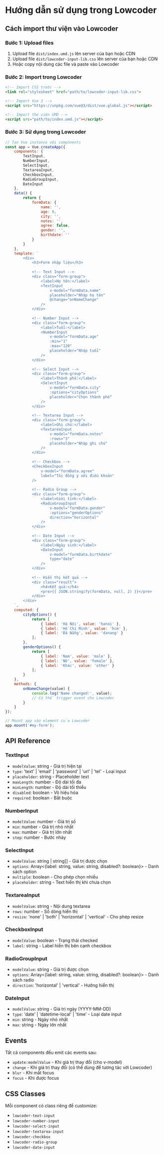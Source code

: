 # Hướng dẫn sử dụng trong Lowcoder

## Cách import thư viện vào Lowcoder

### Bước 1: Upload files
1. Upload file `dist/index.umd.js` lên server của bạn hoặc CDN
2. Upload file `dist/lowcoder-input-lib.css` lên server của bạn hoặc CDN
3. Hoặc copy nội dung các file và paste vào Lowcoder

### Bước 2: Import trong Lowcoder

```html
<!-- Import CSS trước -->
<link rel="stylesheet" href="path/to/lowcoder-input-lib.css">

<!-- Import Vue 3 -->
<script src="https://unpkg.com/vue@3/dist/vue.global.js"></script>

<!-- Import thư viện UMD -->
<script src="path/to/index.umd.js"></script>
```

### Bước 3: Sử dụng trong Lowcoder

```javascript
// Tạo Vue instance với components
const app = Vue.createApp({
    components: {
        TextInput,
        NumberInput,
        SelectInput,
        TextareaInput,
        CheckboxInput,
        RadioGroupInput,
        DateInput
    },
    data() {
        return {
            formData: {
                name: '',
                age: 0,
                city: '',
                notes: '',
                agree: false,
                gender: '',
                birthdate: ''
            }
        }
    },
    template: `
        <div>
            <h3>Form nhập liệu</h3>
            
            <!-- Text Input -->
            <div class="form-group">
                <label>Họ tên:</label>
                <TextInput 
                    v-model="formData.name"
                    placeholder="Nhập họ tên"
                    @change="onNameChange"
                />
            </div>
            
            <!-- Number Input -->
            <div class="form-group">
                <label>Tuổi:</label>
                <NumberInput 
                    v-model="formData.age"
                    :min="1"
                    :max="120"
                    placeholder="Nhập tuổi"
                />
            </div>
            
            <!-- Select Input -->
            <div class="form-group">
                <label>Thành phố:</label>
                <SelectInput 
                    v-model="formData.city"
                    :options="cityOptions"
                    placeholder="Chọn thành phố"
                />
            </div>
            
            <!-- Textarea Input -->
            <div class="form-group">
                <label>Ghi chú:</label>
                <TextareaInput 
                    v-model="formData.notes"
                    :rows="3"
                    placeholder="Nhập ghi chú"
                />
            </div>
            
            <!-- Checkbox -->
            <CheckboxInput 
                v-model="formData.agree"
                label="Tôi đồng ý với điều khoản"
            />
            
            <!-- Radio Group -->
            <div class="form-group">
                <label>Giới tính:</label>
                <RadioGroupInput 
                    v-model="formData.gender"
                    :options="genderOptions"
                    direction="horizontal"
                />
            </div>
            
            <!-- Date Input -->
            <div class="form-group">
                <label>Ngày sinh:</label>
                <DateInput 
                    v-model="formData.birthdate"
                    type="date"
                />
            </div>
            
            <!-- Hiển thị kết quả -->
            <div class="result">
                <h4>Kết quả:</h4>
                <pre>{{ JSON.stringify(formData, null, 2) }}</pre>
            </div>
        </div>
    `,
    computed: {
        cityOptions() {
            return [
                { label: 'Hà Nội', value: 'hanoi' },
                { label: 'Hồ Chí Minh', value: 'hcm' },
                { label: 'Đà Nẵng', value: 'danang' }
            ];
        },
        genderOptions() {
            return [
                { label: 'Nam', value: 'male' },
                { label: 'Nữ', value: 'female' },
                { label: 'Khác', value: 'other' }
            ];
        }
    },
    methods: {
        onNameChange(value) {
            console.log('Name changed:', value);
            // Có thể trigger event cho Lowcoder
        }
    }
});

// Mount app vào element của Lowcoder
app.mount('#my-form');
```

## API Reference

### TextInput
- `modelValue`: string - Giá trị hiện tại
- `type`: 'text' | 'email' | 'password' | 'url' | 'tel' - Loại input
- `placeholder`: string - Placeholder text
- `maxLength`: number - Độ dài tối đa
- `minLength`: number - Độ dài tối thiểu
- `disabled`: boolean - Vô hiệu hóa
- `required`: boolean - Bắt buộc

### NumberInput
- `modelValue`: number - Giá trị số
- `min`: number - Giá trị nhỏ nhất
- `max`: number - Giá trị lớn nhất
- `step`: number - Bước nhảy

### SelectInput
- `modelValue`: string | string[] - Giá trị được chọn
- `options`: Array<{label: string, value: string, disabled?: boolean}> - Danh sách option
- `multiple`: boolean - Cho phép chọn nhiều
- `placeholder`: string - Text hiển thị khi chưa chọn

### TextareaInput
- `modelValue`: string - Nội dung textarea
- `rows`: number - Số dòng hiển thị
- `resize`: 'none' | 'both' | 'horizontal' | 'vertical' - Cho phép resize

### CheckboxInput
- `modelValue`: boolean - Trạng thái checked
- `label`: string - Label hiển thị bên cạnh checkbox

### RadioGroupInput
- `modelValue`: string - Giá trị được chọn
- `options`: Array<{label: string, value: string, disabled?: boolean}> - Danh sách radio
- `direction`: 'horizontal' | 'vertical' - Hướng hiển thị

### DateInput
- `modelValue`: string - Giá trị ngày (YYYY-MM-DD)
- `type`: 'date' | 'datetime-local' | 'time' - Loại date input
- `min`: string - Ngày nhỏ nhất
- `max`: string - Ngày lớn nhất

## Events
Tất cả components đều emit các events sau:
- `update:modelValue` - Khi giá trị thay đổi (cho v-model)
- `change` - Khi giá trị thay đổi (có thể dùng để tương tác với Lowcoder)
- `blur` - Khi mất focus  
- `focus` - Khi được focus

## CSS Classes
Mỗi component có class riêng để customize:
- `lowcoder-text-input`
- `lowcoder-number-input` 
- `lowcoder-select-input`
- `lowcoder-textarea-input`
- `lowcoder-checkbox`
- `lowcoder-radio-group`
- `lowcoder-date-input`
